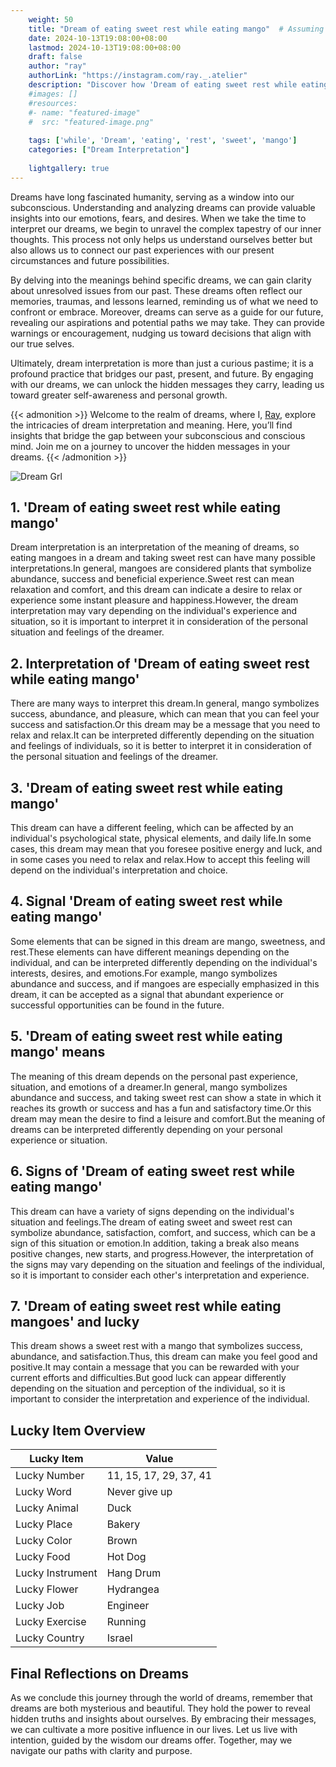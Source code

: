 ```yaml
---
    weight: 50
    title: "Dream of eating sweet rest while eating mango"  # Assuming 'title' column exists
    date: 2024-10-13T19:08:00+08:00
    lastmod: 2024-10-13T19:08:00+08:00
    draft: false
    author: "ray"
    authorLink: "https://instagram.com/ray._.atelier"
    description: "Discover how 'Dream of eating sweet rest while eating mango' can interpret your future and uncover its significant meanings in your life."
    #images: []
    #resources:
    #- name: "featured-image"
    #  src: "featured-image.png"
    
    tags: ['while', 'Dream', 'eating', 'rest', 'sweet', 'mango']
    categories: ["Dream Interpretation"]
    
    lightgallery: true
---
```

    
Dreams have long fascinated humanity, serving as a window into our subconscious. Understanding and analyzing dreams can provide valuable insights into our emotions, fears, and desires. When we take the time to interpret our dreams, we begin to unravel the complex tapestry of our inner thoughts. This process not only helps us understand ourselves better but also allows us to connect our past experiences with our present circumstances and future possibilities.

By delving into the meanings behind specific dreams, we can gain clarity about unresolved issues from our past. These dreams often reflect our memories, traumas, and lessons learned, reminding us of what we need to confront or embrace. Moreover, dreams can serve as a guide for our future, revealing our aspirations and potential paths we may take. They can provide warnings or encouragement, nudging us toward decisions that align with our true selves.

Ultimately, dream interpretation is more than just a curious pastime; it is a profound practice that bridges our past, present, and future. By engaging with our dreams, we can unlock the hidden messages they carry, leading us toward greater self-awareness and personal growth.

{{< admonition >}}
Welcome to the realm of dreams, where I, [Ray](https://instagram.com/ray._.atelier), explore the intricacies of dream interpretation and meaning. Here, you’ll find insights that bridge the gap between your subconscious and conscious mind. Join me on a journey to uncover the hidden messages in your dreams.
{{< /admonition >}}

![Dream Grl](https://cdn.pixabay.com/photo/2017/11/02/03/35/gothic-2910057_1280.jpg "Dream Grl")

## 1. 'Dream of eating sweet rest while eating mango'
Dream interpretation is an interpretation of the meaning of dreams, so eating mangoes in a dream and taking sweet rest can have many possible interpretations.In general, mangoes are considered plants that symbolize abundance, success and beneficial experience.Sweet rest can mean relaxation and comfort, and this dream can indicate a desire to relax or experience some instant pleasure and happiness.However, the dream interpretation may vary depending on the individual's experience and situation, so it is important to interpret it in consideration of the personal situation and feelings of the dreamer.

## 2. Interpretation of 'Dream of eating sweet rest while eating mango'
There are many ways to interpret this dream.In general, mango symbolizes success, abundance, and pleasure, which can mean that you can feel your success and satisfaction.Or this dream may be a message that you need to relax and relax.It can be interpreted differently depending on the situation and feelings of individuals, so it is better to interpret it in consideration of the personal situation and feelings of the dreamer.

## 3. 'Dream of eating sweet rest while eating mango'
This dream can have a different feeling, which can be affected by an individual's psychological state, physical elements, and daily life.In some cases, this dream may mean that you foresee positive energy and luck, and in some cases you need to relax and relax.How to accept this feeling will depend on the individual's interpretation and choice.

## 4. Signal 'Dream of eating sweet rest while eating mango'
Some elements that can be signed in this dream are mango, sweetness, and rest.These elements can have different meanings depending on the individual, and can be interpreted differently depending on the individual's interests, desires, and emotions.For example, mango symbolizes abundance and success, and if mangoes are especially emphasized in this dream, it can be accepted as a signal that abundant experience or successful opportunities can be found in the future.

## 5. 'Dream of eating sweet rest while eating mango' means
The meaning of this dream depends on the personal past experience, situation, and emotions of a dreamer.In general, mango symbolizes abundance and success, and taking sweet rest can show a state in which it reaches its growth or success and has a fun and satisfactory time.Or this dream may mean the desire to find a leisure and comfort.But the meaning of dreams can be interpreted differently depending on your personal experience or situation.

## 6. Signs of 'Dream of eating sweet rest while eating mango'
This dream can have a variety of signs depending on the individual's situation and feelings.The dream of eating sweet and sweet rest can symbolize abundance, satisfaction, comfort, and success, which can be a sign of this situation or emotion.In addition, taking a break also means positive changes, new starts, and progress.However, the interpretation of the signs may vary depending on the situation and feelings of the individual, so it is important to consider each other's interpretation and experience.

## 7. 'Dream of eating sweet rest while eating mangoes' and lucky
This dream shows a sweet rest with a mango that symbolizes success, abundance, and satisfaction.Thus, this dream can make you feel good and positive.It may contain a message that you can be rewarded with your current efforts and difficulties.But good luck can appear differently depending on the situation and perception of the individual, so it is important to consider the interpretation and experience of the individual.

## Lucky Item Overview
| Lucky Item          | Value              |
|---------------|--------------------|
| Lucky Number        | 11, 15, 17, 29, 37, 41  |
| Lucky Word          | Never give up |
| Lucky Animal        | Duck |
| Lucky Place         | Bakery     |
| Lucky Color         | Brown     |
| Lucky Food          | Hot Dog      |
| Lucky Instrument    | Hang Drum |
| Lucky Flower        | Hydrangea    |
| Lucky Job           | Engineer       |
| Lucky Exercise      | Running  |
| Lucky Country       | Israel    |


##  Final Reflections on Dreams

As we conclude this journey through the world of dreams, remember that dreams are both mysterious and beautiful. They hold the power to reveal hidden truths and insights about ourselves. By embracing their messages, we can cultivate a more positive influence in our lives. Let us live with intention, guided by the wisdom our dreams offer. Together, may we navigate our paths with clarity and purpose.
